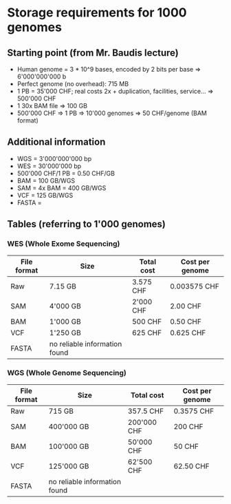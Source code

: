 # Storage requirements for 1000 genomes

## Starting point (from Mr. Baudis lecture)
* Human genome = 3 * 10^9 bases, encoded by 2 bits per base => 6'000'000'000 b
* Perfect genome (no overhead): 715 MB
* 1 PB = 35'000 CHF; real costs 2x + duplication, facilities, service... => 500'000 CHF
* 1 30x BAM file => 100 GB
* 500'000 CHF => 1 PB => 10'000 genomes => 50 CHF/genome (BAM format)

## Additional information
* WGS = 3'000'000'000 bp
* WES = 30'000'000 bp
* 500'000 CHF/1 PB = 0.50 CHF/GB
* BAM = 100 GB/WGS
* SAM = 4x BAM = 400 GB/WGS
* VCF = 125 GB/WGS
* FASTA = 

## Tables (referring to 1'000 genomes)

### WES (Whole Exome Sequencing)

File format | Size | Total cost | Cost per genome
----------- | ----------- | ------------ | -------------
Raw | 7.15 GB | 3.575 CHF | 0.003575 CHF
SAM | 4'000 GB | 2'000 CHF | 2.00 CHF
BAM | 1'000 GB | 500 CHF | 0.50 CHF
VCF | 1'250 GB | 625 CHF | 0.625 CHF
FASTA | no reliable information found

### WGS (Whole Genome Sequencing)

File format | Size | Total cost | Cost per genome
----------- | ----------- | ------------ | -------------
Raw | 715 GB | 357.5 CHF | 0.3575 CHF
SAM | 400'000 GB | 200'000 CHF | 200 CHF
BAM | 100'000 GB | 50'000 CHF | 50 CHF
VCF | 125'000 GB | 62'500 CHF | 62.50 CHF
FASTA | no reliable information found
